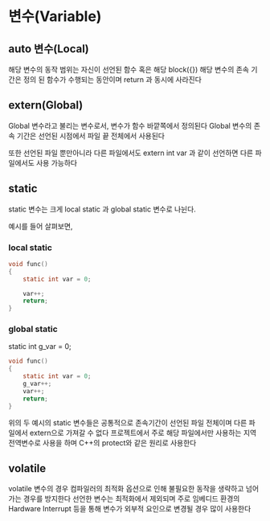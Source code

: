 # 변수(Variable)

## auto 변수(Local)
해당 변수의 동작 범위는 자신이 선언된 함수 혹은 해당 block({})
해당 변수의 존속 기간은 정의 된 함수가 수행되는 동안이며 return 과 동시에 사라진다


## extern(Global)

Global 변수라고 불리는 변수로서, 변수가 함수 바깥쪽에서 정의된다
Global 변수의 존속 기간은 선언된 시점에서 파일 끝 전체에서 사용된다

또한 선언된 파일 뿐만아니라 다른 파일에서도 extern int var 과 같이 선언하면 다른 파일에서도 사용 가능하다

## static

static 변수는 크게 local static 과 global static 변수로 나뉜다.

예시를 들어 살펴보면,

### local static 

```C
void func()
{
    static int var = 0;

    var++;
    return;
}
```

### global static 
static int g_var = 0;
```C
void func()
{
    static int var = 0;
    g_var++;
    var++;
    return;
}
```

위의 두 예시의 static 변수들은 공통적으로 존속기간이 선언된 파일 전체이며 다른 파일에서 extern으로 가져갈 수 없다
프로젝트에서 주로 해당 파일에서만 사용하는 지역 전역변수로 사용을 하며 C++의 protect와 같은 원리로 사용한다
## volatile

volatile 변수의 경우 컴파일러의 최적화 옵션으로 인해 불필요한 동작을 생략하고 넘어가는 경우를 방지한다
선언한 변수는 최적화에서 제외되며 주로 임베디드 환경의 Hardware Interrupt 등을 통해 변수가 외부적 요인으로 변경될 경우 많이 사용한다